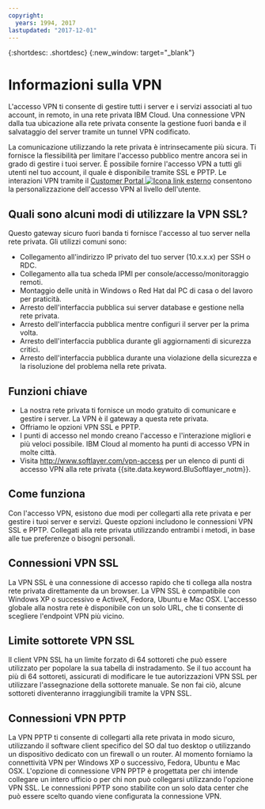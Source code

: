 ```yaml
---
copyright:
  years: 1994, 2017
lastupdated: "2017-12-01"
---
```


{:shortdesc: .shortdesc}
{:new_window: target="_blank"}

# Informazioni sulla VPN

L'accesso VPN ti consente di gestire tutti i server e i servizi associati al tuo account, in remoto, in una rete privata IBM Cloud. Una connessione VPN dalla tua ubicazione alla rete privata consente la gestione fuori banda e il salvataggio del server tramite un tunnel VPN codificato.

La comunicazione utilizzando la rete privata è intrinsecamente più sicura. Ti fornisce la flessibilità per limitare l'accesso pubblico mentre ancora sei in grado di gestire i tuoi server. È possibile fornire l'accesso VPN a tutti gli utenti nel tuo account, il quale è disponibile tramite SSL e PPTP. Le interazioni VPN tramite il [Customer Portal ![Icona link esterno](../../icons/launch-glyph.svg "Icona link esterno")](https://control.softlayer.com/) consentono la personalizzazione dell'accesso VPN al livello dell'utente.

## Quali sono alcuni modi di utilizzare la VPN SSL?

Questo gateway sicuro fuori banda ti fornisce l'accesso al tuo server nella rete privata. Gli utilizzi comuni sono:

* Collegamento all'indirizzo IP privato del tuo server (10.x.x.x) per SSH o RDC.
* Collegamento alla tua scheda IPMI per console/accesso/monitoraggio remoti.
* Montaggio delle unità in Windows o Red Hat dal PC di casa o del lavoro per praticità.
* Arresto dell'interfaccia pubblica sui server database e gestione nella rete privata.
* Arresto dell'interfaccia pubblica mentre configuri il server per la prima volta.
* Arresto dell'interfaccia pubblica durante gli aggiornamenti di sicurezza critici. 
* Arresto dell'interfaccia pubblica durante una violazione della sicurezza e la risoluzione del problema nella rete privata. 

## Funzioni chiave

 * La nostra rete privata ti fornisce un modo gratuito di comunicare e gestire i server. La VPN è il gateway a questa rete privata.
 * Offriamo le opzioni VPN SSL e PPTP.
 * I punti di accesso nel mondo creano l'accesso e l'interazione migliori e più veloci possibile. IBM Cloud al momento ha punti di accesso VPN in molte città.
 * Visita http://www.softlayer.com/vpn-access per un elenco di punti di accesso VPN alla rete privata {{site.data.keyword.BluSoftlayer_notm}}.

## Come funziona

Con l'accesso VPN, esistono due modi per collegarti alla rete privata e per gestire i tuoi server e servizi. Queste opzioni includono le connessioni VPN SSL e PPTP. Collegati alla rete privata utilizzando entrambi i metodi, in base alle tue preferenze o bisogni personali.
 
## Connessioni VPN SSL

La VPN SSL è una connessione di accesso rapido che ti collega alla nostra rete privata direttamente da un browser. La VPN SSL è compatibile con Windows XP o successivo e ActiveX, Fedora, Ubuntu e Mac OSX. L'accesso globale alla nostra rete è disponibile con un solo URL, che ti consente di scegliere l'endpoint VPN più vicino.

## Limite sottorete VPN SSL

Il client VPN SSL ha un limite forzato di 64 sottoreti che può essere utilizzato per popolare la sua tabella di instradamento. Se il tuo account ha più di 64 sottoreti, assicurati di modificare le tue autorizzazioni VPN SSL per utilizzare l'assegnazione della sottorete manuale. Se non fai ciò, alcune sottoreti diventeranno irraggiungibili tramite la VPN SSL.

## Connessioni VPN PPTP

La VPN PPTP ti consente di collegarti alla rete privata in modo sicuro, utilizzando il software client specifico del SO dal tuo desktop o utilizzando un dispositivo dedicato con un firewall o un router. Al momento forniamo la connettività VPN per Windows XP o successivo, Fedora, Ubuntu e Mac OSX. L'opzione di connessione VPN PPTP è progettata per chi intende collegare un intero ufficio o per chi non può collegarsi utilizzando l'opzione VPN SSL. Le connessioni PPTP sono stabilite con un solo data center che può essere scelto quando viene configurata la connessione VPN.

